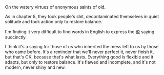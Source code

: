 On the watery virtues
of anonymous saints of old.

As in
chapter 8,
they took people's shit,
decontaminated themselves
in quiet solitude
and took action
only to restore balance.

I'm finding it very difficult
to find words in English
to express the 盈 saying succinctly.

I think it's a saying
for those of us who inherited
the mess left to us
by those who came before.
It's a reminder that
we'll never perfect it,
never finish it,
but that's OK,
because that's what lasts.
Everything good
is flexible
and it adapts,
but only to restore balance.
It's flawed and incomplete,
and it's not modern,
never shiny and new.
